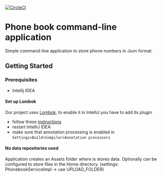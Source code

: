 [![CircleCI](https://circleci.com/gh/phamed11/phoneBook.svg?style=svg)](https://circleci.com/gh/phamed11/phoneBook)

# Phone book command-line application

Simple command-line application to store phone numbers in Json format.

## Getting Started

### Prerequisites
 * Intellij IDEA
 
#### Set up Lombok
 
 Our project uses [Lombok](https://projectlombok.org/), to enable it in IntelliJ you have to add its plugin 
  * follow these [instructions](https://projectlombok.org/setup/intellij)
  * restart IntelliJ IDEA
  * make sure that annotation processing is enabled in `Settings>Build>Compiler>Annotation processors`
  
#### No data repositories used

  Application creates an Assets folder where is stores data. Optionally can
  be configured to store files in the Home directory.
  (settings: PhonebookServiceImpl -> use UPLOAD_FOLDER)
  
  



